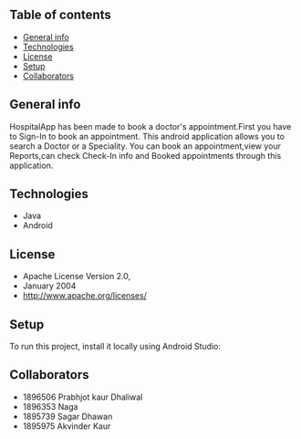 ## Table of contents
* [General info](#general-info)
* [Technologies](#Technologies)
* [License](#License)
* [Setup](#setup)
* [Collaborators](#Collaborators)

## General info
HospitalApp has been made to book a doctor's appointment.First you have to Sign-In to book an appointment.
This android application allows you to search a Doctor or a Speciality.
You can book an appointment,view your Reports,can check Check-In info and Booked appointments through this application.

## Technologies
* Java
* Android

## License
* Apache License Version 2.0,
*  January 2004
* http://www.apache.org/licenses/
	 
## Setup
To run this project, install it locally using Android Studio:

## Collaborators

* 1896506 Prabhjot kaur Dhaliwal
* 1896353 Naga
* 1895739 Sagar Dhawan
* 1895975 Akvinder Kaur
 



